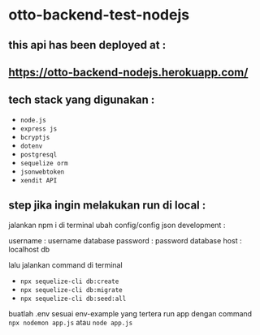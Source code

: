 # otto-backend-test-nodejs

## this api has been deployed at :
## https://otto-backend-nodejs.herokuapp.com/

## tech stack yang digunakan :

- `node.js`
- `express js`
- `bcryptjs`
- `dotenv`
- `postgresql`
- `sequelize orm`
- `jsonwebtoken`
- `xendit API`

## step jika ingin melakukan run di local :

jalankan npm i di terminal
ubah config/config json development :

username : username database
password : password database
host : localhost db

lalu jalankan command di terminal
- `npx sequelize-cli db:create`
- `npx sequelize-cli db:migrate`
- `npx sequelize-cli db:seed:all`

buatlah .env sesuai env-example yang tertera
run app dengan command
`npx nodemon app.js` atau `node app.js`
